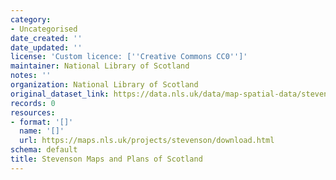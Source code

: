 ```yaml
---
category:
- Uncategorised
date_created: ''
date_updated: ''
license: 'Custom licence: [''Creative Commons CC0'']'
maintainer: National Library of Scotland
notes: ''
organization: National Library of Scotland
original_dataset_link: https://data.nls.uk/data/map-spatial-data/stevenson-maps-and-plans/
records: 0
resources:
- format: '[]'
  name: '[]'
  url: https://maps.nls.uk/projects/stevenson/download.html
schema: default
title: Stevenson Maps and Plans of Scotland
---
```

